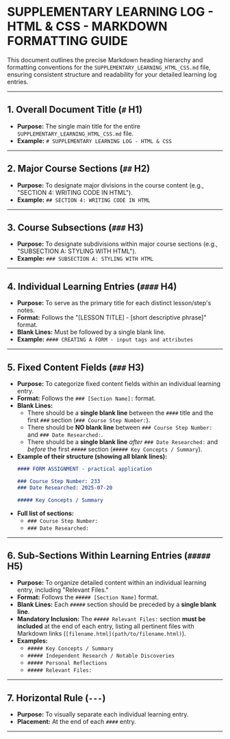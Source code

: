 # SUPPLEMENTARY LEARNING LOG - HTML & CSS - MARKDOWN FORMATTING GUIDE

This document outlines the precise Markdown heading hierarchy and formatting conventions for the `SUPPLEMENTARY_LEARNING_HTML_CSS.md` file, ensuring consistent structure and readability for your detailed learning log entries.

---

## 1. Overall Document Title (`#` H1)
* **Purpose:** The single main title for the entire `SUPPLEMENTARY_LEARNING_HTML_CSS.md` file.
* **Example:** `# SUPPLEMENTARY LEARNING LOG - HTML & CSS`

---

## 2. Major Course Sections (`##` H2)
* **Purpose:** To designate major divisions in the course content (e.g., "SECTION 4: WRITING CODE IN HTML").
* **Example:** `## SECTION 4: WRITING CODE IN HTML`

---

## 3. Course Subsections (`###` H3)
* **Purpose:** To designate subdivisions within major course sections (e.g., "SUBSECTION A: STYLING WITH HTML").
* **Example:** `### SUBSECTION A: STYLING WITH HTML`

---

## 4. Individual Learning Entries (`####` H4)
* **Purpose:** To serve as the primary title for each distinct lesson/step's notes.
* **Format:** Follows the "[LESSON TITLE] - [short descriptive phrase]" format.
* **Blank Lines:** Must be followed by a single blank line.
* **Example:** `#### CREATING A FORM - input tags and attributes`

---

## 5. Fixed Content Fields (`###` H3)
* **Purpose:** To categorize fixed content fields within an individual learning entry.
* **Format:** Follows the `### [Section Name]:` format.
* **Blank Lines:**
    * There should be a **single blank line** between the `####` title and the first `###` section (`### Course Step Number:`).
    * There should be **NO blank line** between `### Course Step Number:` and `### Date Researched:`.
    * There should be a **single blank line** *after* `### Date Researched:` and *before* the first `#####` section (`##### Key Concepts / Summary`).
* **Example of their structure (showing all blank lines):**
    ```markdown
    #### FORM ASSIGNMENT - practical application

    ### Course Step Number: 233
    ### Date Researched: 2025-07-20

    ##### Key Concepts / Summary
    ```
* **Full list of sections:**
    * `### Course Step Number:`
    * `### Date Researched:`

---

## 6. Sub-Sections Within Learning Entries (`#####` H5)
* **Purpose:** To organize detailed content within an individual learning entry, including "Relevant Files."
* **Format:** Follows the `##### [Section Name]` format.
* **Blank Lines:** Each `#####` section should be preceded by a **single blank line**.
* **Mandatory Inclusion:** The `##### Relevant Files:` section **must be included** at the end of each entry, listing all pertinent files with Markdown links (`[filename.html](path/to/filename.html)`).
* **Examples:**
    * `##### Key Concepts / Summary`
    * `##### Independent Research / Notable Discoveries`
    * `##### Personal Reflections`
    * `##### Relevant Files:`

---

## 7. Horizontal Rule (`---`)
* **Purpose:** To visually separate each individual learning entry.
* **Placement:** At the end of each `####` entry.

---